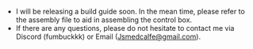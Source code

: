 - I will be releasing a build guide soon. In the mean time, please refer to the assembly file to aid in assembling the control box. 
- If there are any questions, please do not hesitate to contact me via Discord (fumbuckkk) or Email (Jsmedcalfe@gmail.com).

